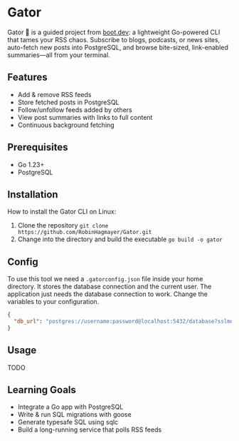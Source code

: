 # Gator

Gator 🐊 is a guided project from [boot.dev](https://boot.dev): a lightweight Go-powered CLI that tames your RSS chaos.
Subscribe to blogs, podcasts, or news sites, auto-fetch new posts into PostgreSQL, and browse bite-sized, link-enabled summaries—all from your terminal.

## Features

- Add & remove RSS feeds
- Store fetched posts in PostgreSQL
- Follow/unfollow feeds added by others
- View post summaries with links to full content
- Continuous background fetching

## Prerequisites

- Go 1.23+
- PostgreSQL

## Installation

How to install the Gator CLI on Linux:

1. Clone the repository `git clone https://github.com/RobinHagmayer/Gator.git`
2. Change into the directory and build the executable `go build -o gator`

## Config

To use this tool we need a `.gatorconfig.json` file inside your home directory.
It stores the database connection and the current user.
The application just needs the database connection to work.
Change the variables to your configuration.

```json
{
  "db_url": "postgres://username:password@localhost:5432/database?sslmode=disable"
}
```

## Usage

TODO

## Learning Goals

- Integrate a Go app with PostgreSQL
- Write & run SQL migrations with goose
- Generate typesafe SQL using sqlc
- Build a long-running service that polls RSS feeds
